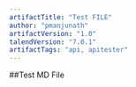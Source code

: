 ```yaml
---
artifactTitle: "Test FILE"
author: "pmanjunath"
artifactVersion: "1.0"
talendVersion: "7.0.1"
artifactTags: "api, apitester"
---
```


##Test MD File